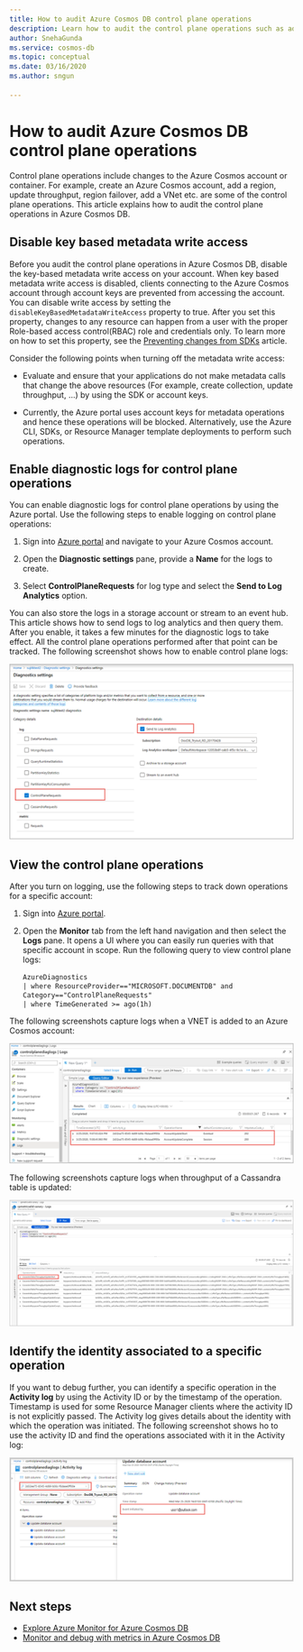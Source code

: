 ```yaml
---
title: How to audit Azure Cosmos DB control plane operations
description: Learn how to audit the control plane operations such as add a region, update throughput, region failover, add a VNet etc. in Azure Cosmos DB
author: SnehaGunda
ms.service: cosmos-db
ms.topic: conceptual
ms.date: 03/16/2020
ms.author: sngun

---
```


# How to audit Azure Cosmos DB control plane operations

Control plane operations include changes to the Azure Cosmos account or container. For example, create an Azure Cosmos account, add a region, update throughput, region failover, add a VNet etc. are some of the control plane operations. This article explains how to audit the control plane operations in Azure Cosmos DB.

## Disable key based metadata write access
 
Before you audit the control plane operations in Azure Cosmos DB, disable the key-based metadata write access on your account. When key based metadata write access is disabled, clients connecting to the Azure Cosmos account through account keys are prevented from accessing the account. You can disable write access by setting the `disableKeyBasedMetadataWriteAccess` property to true. After you set this property, changes to any resource can happen from a user with the proper Role-based access control(RBAC) role and credentials only. To learn more on how to set this property, see the [Preventing changes from SDKs](role-based-access-control.md#preventing-changes-from-cosmos-sdk) article.

 Consider the following points when turning off the metadata write access:

* Evaluate and ensure that your applications do not make metadata calls that change the above resources (For example, create collection, update throughput, …) by using the SDK or account keys.

* Currently, the Azure portal uses account keys for metadata operations and hence these operations will be blocked. Alternatively, use the Azure CLI, SDKs, or Resource Manager template deployments to perform such operations.

## Enable diagnostic logs for control plane operations

You can enable diagnostic logs for control plane operations by using the Azure portal. Use the following steps to enable logging on control plane operations:

1. Sign into [Azure portal](https://portal.azure.com) and navigate to your Azure Cosmos account.

1. Open the **Diagnostic settings** pane, provide a **Name** for the logs to create.

1. Select **ControlPlaneRequests** for log type and select the **Send to Log Analytics** option.

You can also store the logs in a storage account or stream to an event hub. This article shows how to send logs to log analytics and then query them. After you enable, it takes a few minutes for the diagnostic logs to take effect. All the control plane operations performed after that point can be tracked. The following screenshot shows how to enable control plane logs:

![Enable control plane requests logging](./media/audit-control-plane-logs/enable-control-plane-requests-logging.png)

## View the control plane operations

After you turn on logging, use the following steps to track down operations for a specific account:

1. Sign into [Azure portal](https://portal.azure.com).
1. Open the **Monitor** tab from the left hand navigation and then select the **Logs** pane. It opens a UI where you can easily run queries with that specific account in scope. Run the following query to view control plane logs:

   ```kusto
   AzureDiagnostics
   | where ResourceProvider=="MICROSOFT.DOCUMENTDB" and Category=="ControlPlaneRequests"
   | where TimeGenerated >= ago(1h)
   ```

The following screenshots capture logs when a VNET is added to an Azure Cosmos account:

![Control plane logs when a VNet is added](./media/audit-control-plane-logs/add-ip-filter-logs.png)

The following screenshots capture logs when throughput of a Cassandra table is updated:

![Control plane logs when throughput is updated](./media/audit-control-plane-logs/throughput-update-logs.png)

## Identify the identity associated to a specific operation

If you want to debug further, you can identify a specific operation in the **Activity log** by using the Activity ID or by the timestamp of the operation. Timestamp is used for some Resource Manager clients where the activity ID is not explicitly passed. The Activity log gives details about the identity with which the operation was initiated. The following screenshot shows ho to use the activity ID and find the operations associated with it in the Activity log:

![Use the activity ID and find the operations](./media/audit-control-plane-logs/find-operations-with-activityid.png)

## Next steps

* [Explore Azure Monitor for Azure Cosmos DB](../azure-monitor/insights/cosmosdb-insights-overview.md?toc=/azure/cosmos-db/toc.json&bc=/azure/cosmos-db/breadcrumb/toc.json)
* [Monitor and debug with metrics in Azure Cosmos DB](use-metrics.md)
